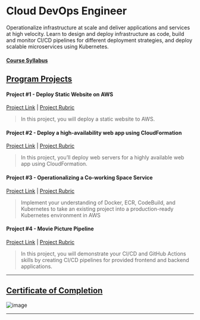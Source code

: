 
# Cloud DevOps Engineer

Operationalize infrastructure at scale and deliver applications and services at high velocity. Learn to design and deploy infrastructure as code, build and monitor CI/CD pipelines for different deployment strategies, and deploy scalable microservices using Kubernetes.


#### [Course Syllabus](https://d20vrrgs8k4bvw.cloudfront.net/documents/en-US/Business+Analytics+Nanodegree+Program+Syllabus+2.0.pdf)


## [Program Projects](#)

#### Project #1 - Deploy Static Website on AWS
[Project Link](https://github.com/Amnahalkhalil/Business-Analytics-Nanodegree/tree/main/Project%20%232%20-%20Analyze%20NYSE%20Data) | [Project Rubric](External%20Files/Project%20#1%20-%20Insights%20from%20Data.pdf)
> In this project, you will deploy a static website to AWS.


#### Project #2 - Deploy a high-availability web app using CloudFormation
[Project Link](https://github.com/Amnahalkhalil/Business-Analytics-Nanodegree/tree/main/Project%20%231%20-%20Interpret%20a%20Data%20Visualization) | [Project Rubric](External%20Files/Project%20#2%20-%20Rubric.pdf)
> In this project, you’ll deploy web servers for a highly available web app using CloudFormation.


#### Project #3 - Operationalizing a Co-working Space Service
[Project Link](https://github.com/Amnahalkhalil/Business-Analytics-Nanodegree/tree/main/Project%20%233%20-%20SQL%20Project) | [Project Rubric](External%20Files/Project%20%233%20-%20Music%20SQL%20Database.pdf)
> Implement your understanding of Docker, ECR, CodeBuild, and Kubernetes to take an existing project into a production-ready Kubernetes environment in AWS


#### Project #4 - Movie Picture Pipeline
[Project Link](https://github.com/Amnahalkhalil/Business-Analytics-Nanodegree/tree/main/Project%20%234%20-%20Build%20Data%20Dashboards) | [Project Rubric](External%20Files/Project%20%234%20-%20Telling%20Stories%20with%20Data.pdf)
> In this project, you will demonstrate your CI/CD and GitHub Actions skills by creating CI/CD pipelines for provided frontend and backend applications.


---

## [Certificate of Completion](https://graduation.udacity.com/confirm/NMLGR26X)

![image](Files/udacity-business-analytics.png.jpg)


---
